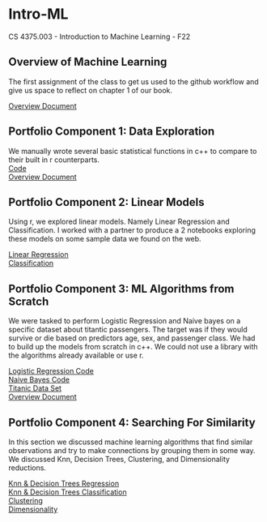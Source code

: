 # Intro-ML
CS 4375.003 - Introduction to Machine Learning - F22

## Overview of Machine Learning 
The first assignment of the class to get us used to the github workflow and give us space to reflect on chapter 1 of our book. 

[Overview Document](Overview_of_ML.pdf)

## Portfolio Component 1: Data Exploration
We manually wrote several basic statistical functions in c++ to compare to their built in r counterparts.  
[Code](/Data_Exploration_Boston/Data_Exploration_Boston.cpp)  
[Overview Document](/Data_Exploration_Boston/Data_Exploration_Boston.pdf)

## Portfolio Component 2: Linear Models
Using r, we explored linear models. Namely Linear Regression and Classification. I worked with a partner to produce a 2 notebooks exploring these models on some sample data we found on the web.

[Linear Regression](/Linear%20Models/Linear-Regression/Accelerometer_Linear_Regression.pdf)  
[Classification](/Linear%20Models/Classification/Classification.pdf)  

## Portfolio Component 3: ML Algorithms from Scratch
We were tasked to perform Logistic Regression and Naive bayes on a specific dataset about titantic passengers. The target was if they would survive or die based on predictors age, sex, and passenger class. We had to build up the models from scratch in c++. We could not use a library with the algorithms already available or use r.    

[Logistic Regression Code](/ML_Algorithms_from_Scratch/Logistic_Regression.cpp)  
[Naive Bayes Code](/ML_Algorithms_from_Scratch/Naive_Bayes.cpp)  
[Titanic Data Set](/ML_Algorithms_from_Scratch/titanic_project.csv)  
[Overview Document](/ML_Algorithms_from_Scratch/_ML%20from%20Scratch.pdf)  

## Portfolio Component 4: Searching For Similarity
In this section we discussed machine learning algorithms that find similar observations and try to make connections by grouping them in some way. We discussed Knn, Decision Trees, Clustering, and Dimensionality reductions.  

[Knn & Decision Trees Regression](/Searching_for_Similarity/Similarity%20(2).pdf)  
[Knn & Decision Trees Classification](/Searching_for_Similarity/Updated-Classification-using-Logistic-Regression-KNN-and-Decision-Tree.pdf)  
[Clustering](/Searching_for_Similarity/Clustering.pdf)  
[Dimensionality](/Searching_for_Similarity/Dimensionality.pdf)  